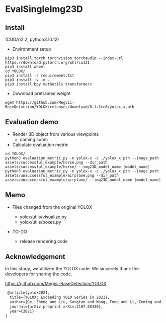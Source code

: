 # EvalSingleImg23D

## Install

(CUDA12.2, python3.10.12)

- Environment setup

```
pip3 install torch torchvision torchaudio --index-url https://download.pytorch.org/whl/cu121
pip3 install wheel
cd YOLOX/
pip3 install -r requirement.txt
pip3 install -v -e .
pip3 install bpy mathutils transformers
```

- Download pretrained weight

```
wget https://github.com/Megvii-BaseDetection/YOLOX/releases/download/0.1.1rc0/yolox_x.pth
```

## Evaluation demo

- Render 3D object from various viewpoints
  - coming soom
- Calculate evaluation metric

```
cd YOLOX/
python3 evaluation_metric.py -n yolox-x -c ./yolox_x.pth --image_path assets/successful_example/horse.png --dir_path assets/successful_example/horse/ --img23D_model_name [model_name]
python3 evaluation_metric.py -n yolox-x -c ./yolox_x.pth --image_path assets/unsuccessful_example/airplane.png --dir_path assets/unsuccessful_example/airplane/ --img23D_model_name [model_name]
```

## Memo

- Files changed from the original YOLOX

  - yolox/utils/visualize.py
  - yolox/utils/boxes.py

- TO-DO
  - release rendering code

## Acknowledgement

In this study, we utilized the YOLOX code. We sincerely thank the developers for sharing the code.

https://github.com/Megvii-BaseDetection/YOLOX

```latex
 @article{yolox2021,
  title={YOLOX: Exceeding YOLO Series in 2021},
  author={Ge, Zheng and Liu, Songtao and Wang, Feng and Li, Zeming and Sun, Jian},
  journal={arXiv preprint arXiv:2107.08430},
  year={2021}
}
```

